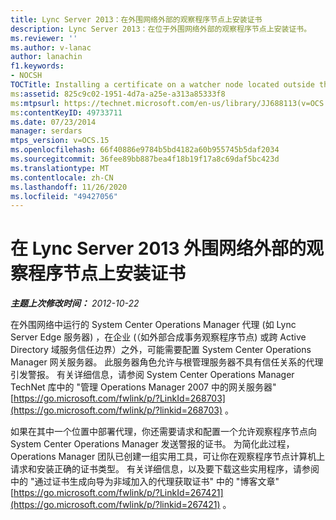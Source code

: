 ```yaml
---
title: Lync Server 2013：在外围网络外部的观察程序节点上安装证书
description: Lync Server 2013：在位于外围网络外部的观察程序节点上安装证书。
ms.reviewer: ''
ms.author: v-lanac
author: lanachin
f1.keywords:
- NOCSH
TOCTitle: Installing a certificate on a watcher node located outside the perimeter network
ms:assetid: 825c9c02-1951-4d7a-a25e-a313a85333f8
ms:mtpsurl: https://technet.microsoft.com/en-us/library/JJ688113(v=OCS.15)
ms:contentKeyID: 49733711
ms.date: 07/23/2014
manager: serdars
mtps_version: v=OCS.15
ms.openlocfilehash: 66f40886e9784b5bd4182a60b955745b5daf2034
ms.sourcegitcommit: 36fee89bb887bea4f18b19f17a8c69daf5bc423d
ms.translationtype: MT
ms.contentlocale: zh-CN
ms.lasthandoff: 11/26/2020
ms.locfileid: "49427056"
---
```

# <a name="installing-a-certificate-on-a-watcher-node-located-outside-the-perimeter-network-of-lync-server-2013"></a>在 Lync Server 2013 外围网络外部的观察程序节点上安装证书

<div data-xmlns="http://www.w3.org/1999/xhtml">

<div class="topic" data-xmlns="http://www.w3.org/1999/xhtml" data-msxsl="urn:schemas-microsoft-com:xslt" data-cs="https://msdn.microsoft.com/">

<div data-asp="https://msdn2.microsoft.com/asp">



</div>

<div id="mainSection">

<div id="mainBody">

<span> </span>

_**主题上次修改时间：** 2012-10-22_

在外围网络中运行的 System Center Operations Manager 代理 (如 Lync Server Edge 服务器) ，在企业 (（如外部合成事务观察程序节点) 或跨 Active Directory 域服务信任边界）之外，可能需要配置 System Center Operations Manager 网关服务器。 此服务器角色允许与根管理服务器不具有信任关系的代理引发警报。 有关详细信息，请参阅 System Center Operations Manager TechNet 库中的 "管理 Operations Manager 2007 中的网关服务器" [https://go.microsoft.com/fwlink/p/?LinkId=268703](https://go.microsoft.com/fwlink/p/?linkid=268703) 。

如果在其中一个位置中部署代理，你还需要请求和配置一个允许观察程序节点向 System Center Operations Manager 发送警报的证书。 为简化此过程，Operations Manager 团队已创建一组实用工具，可让你在观察程序节点计算机上请求和安装正确的证书类型。 有关详细信息，以及要下载这些实用程序，请参阅中的 "通过证书生成向导为非域加入的代理获取证书" 中的 "博客文章" [https://go.microsoft.com/fwlink/p/?LinkId=267421](https://go.microsoft.com/fwlink/p/?linkid=267421) 。

</div>

<span> </span>

</div>

</div>

</div>

